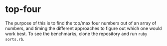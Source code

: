 # top-four

The purpose of this is to find the top/max four numbers out of an array of numbers, and timing the different approaches to figure out which one would work best. To see the benchmarks, clone the repository and run `ruby sorts.rb`.
